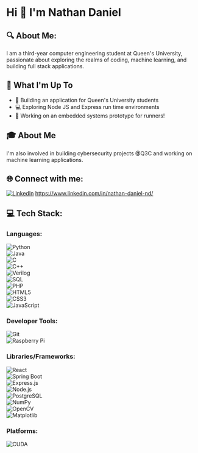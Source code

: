 # Hi 👋 I'm Nathan Daniel

## 🔍 About Me:
I am a third-year computer engineering student at Queen's University, passionate about exploring the realms of coding, machine learning, and building full stack applications.

## 🚀 What I'm Up To
- 🚀 Building an application for Queen's University students
- 💻 Exploring Node JS and Express run time environments
- 🔧 Working on an embedded systems prototype for runners!

## 🎓 About Me
I'm also involved in building cybersecurity projects @Q3C and working on machine learning applications.

## 🌐 Connect with me:
[![LinkedIn](https://img.shields.io/badge/-LinkedIn-blue?style=flat&logo=Linkedin&logoColor=white)](#) https://www.linkedin.com/in/nathan-daniel-nd/

## 💻 Tech Stack:

### Languages:
![Python](https://img.shields.io/badge/-Python-3776AB?style=flat&logo=python&logoColor=white)  
![Java](https://img.shields.io/badge/-Java-007396?style=flat&logo=java&logoColor=white)  
![C](https://img.shields.io/badge/-C-A8B9CC?style=flat&logo=c&logoColor=white)  
![C++](https://img.shields.io/badge/-C++-00599C?style=flat&logo=c%2B%2B&logoColor=white)  
![Verilog](https://img.shields.io/badge/-Verilog-DA291C?style=flat)  
![SQL](https://img.shields.io/badge/-SQL-CC2927?style=flat&logo=Microsoft-SQL-Server&logoColor=white)  
![PHP](https://img.shields.io/badge/-PHP-777BB4?style=flat&logo=php&logoColor=white)  
![HTML5](https://img.shields.io/badge/-HTML5-E34F26?style=flat&logo=html5&logoColor=white)  
![CSS3](https://img.shields.io/badge/-CSS3-1572B6?style=flat&logo=css3&logoColor=white)  
![JavaScript](https://img.shields.io/badge/-JavaScript-F7DF1E?style=flat&logo=javascript&logoColor=black)  

### Developer Tools:
![Git](https://img.shields.io/badge/-Git-F05032?style=flat&logo=git&logoColor=white)  
![Raspberry Pi](https://img.shields.io/badge/-Raspberry%20Pi-C51A4A?style=flat&logo=raspberry-pi&logoColor=white)  

### Libraries/Frameworks:
![React](https://img.shields.io/badge/-React-61DAFB?style=flat&logo=react&logoColor=black)  
![Spring Boot](https://img.shields.io/badge/-Spring%20Boot-6DB33F?style=flat&logo=spring-boot&logoColor=white)  
![Express.js](https://img.shields.io/badge/-Express.js-000000?style=flat&logo=express&logoColor=white)  
![Node.js](https://img.shields.io/badge/-Node.js-339933?style=flat&logo=node.js&logoColor=white)  
![PostgreSQL](https://img.shields.io/badge/-PostgreSQL-4169E1?style=flat&logo=postgresql&logoColor=white)  
![NumPy](https://img.shields.io/badge/-NumPy-013243?style=flat&logo=numpy&logoColor=white)  
![OpenCV](https://img.shields.io/badge/-OpenCV-5C3EE8?style=flat&logo=opencv&logoColor=white)  
![Matplotlib](https://img.shields.io/badge/-Matplotlib-11557C?style=flat)


### Platforms:
![CUDA](https://img.shields.io/badge/-CUDA-76B900?style=flat&logo=nvidia&logoColor=white)
